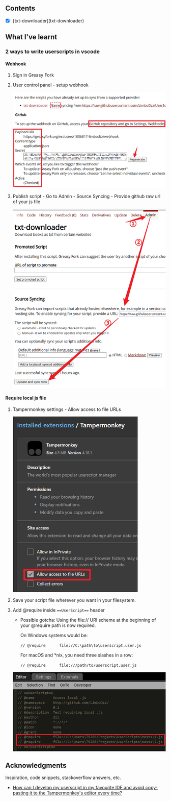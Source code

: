 ## Contents

- [x] [txt-downloader](txt-downloader\)

## What I've learnt

### 2 ways to write userscripts in vscode

#### Webhook

1. Sign in Greasy Fork

2. User control panel - setup webhook

   ![setup-github-webhook](assets\setup-github-webhook.png)

3. Publish script - Go to Admin - Source Syncing - Provide github raw url of your js file

   ![setup-source-syncing](assets\setup-source-syncing.png)

#### Require local js file

1. Tampermonkey settings - Allow access to file URLs

   ![assets\allow-access-to-file-URLs.png](assets\allow-access-to-file-URLs.png)

2. Save your script file wherever you want in your filesystem.

3. Add @require inside `==UserScript==` header

   - Possible gotcha: Using the file:// URI scheme at the beginning of your @require path is now required.

     On Windows systems would be:

     `// @require      file://C:\path\to\userscript.user.js`

     For macOS and \*nix, you need three slashes in a row:

     `// @require      file:///path/to/userscript.user.js`

   ![assets\require-local-js-file.png](assets\require-local-js-file.png)

## Acknowledgments

Inspiration, code snippets, stackoverflow answers, etc.

- [How can I develop my userscript in my favourite IDE and avoid copy-pasting it to the Tampermonkey's editor every time?](https://stackoverflow.com/a/55568568/19419913)

